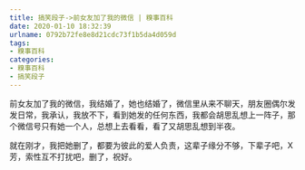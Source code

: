 ```yaml
---
title: 搞笑段子->前女友加了我的微信 | 糗事百科
date: 2020-01-10 18:32:39
urlname: 0792b72fe8e8d21cdc73f1b5da4d059d
tags: 
- 糗事百科
categories:
- 糗事百科
- 搞笑段子
---
```

前女友加了我的微信，我结婚了，她也结婚了，微信里从来不聊天，朋友圈偶尔发发日常，我承认，我放不下，看到她发的任何东西，我都会胡思乱想上一阵子，那个微信号只有她一个人，总想上去看看，看了又胡思乱想到半夜。

就在刚才，我把她删了，都要为彼此的爱人负责，这辈子缘分不够，下辈子吧，X芳，索性互不打扰吧，删了，祝好。


